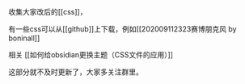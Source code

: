 收集大家改后的[[css]]，

有一些css可以从[[github]]上下载，例如[[202009112323赛博朋克风 by boninall]]

相关
[[如何给obsidian更换主题（CSS文件的应用）]]

这部分就不及时更新了，大家多关注群里。